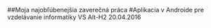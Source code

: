 ##Moja najobľúbenejšia zaverečná práca
#Aplikacia v Androide pre vzdelávanie informatiky
VS
Alt-H2 20.04.2016
